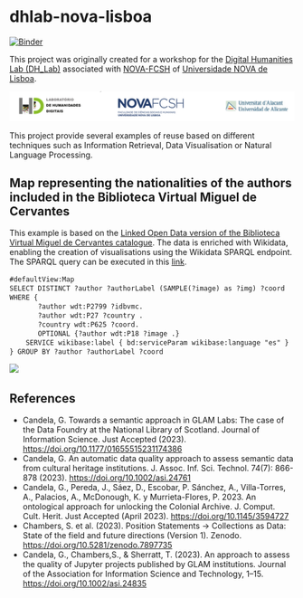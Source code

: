 # dhlab-nova-lisboa

[![Binder](https://mybinder.org/badge_logo.svg)](https://mybinder.org/v2/gh/hibernator11/dhlab-nova-lisboa/HEAD)

This project was originally created for a workshop for the [Digital Humanities Lab (DH_Lab)](https://dhlab.fcsh.unl.pt/about-lab_hd-fcsh/#en) associated with [NOVA-FCSH](http://www.fcsh.unl.pt/) of [Universidade NOVA de Lisboa](https://www.unl.pt/).

<img src="logos.png">

This project provide several examples of reuse based on different techniques such as Information Retrieval, Data Visualisation or Natural Language Processing.

## Map representing the nationalities of the authors included in the Biblioteca Virtual Miguel de Cervantes
This example is based on the [Linked Open Data version of the Biblioteca Virtual Miguel de Cervantes catalogue](https://data.cervantesvirtual.com/datos-enlazados). The data is enriched with Wikidata, enabling the creation of visualisations using the Wikidata SPARQL endpoint. The SPARQL query can be executed in this [link](https://w.wiki/9FwJ).

```
#defaultView:Map
SELECT DISTINCT ?author ?authorLabel (SAMPLE(?image) as ?img) ?coord
WHERE {   
       ?author wdt:P2799 ?idbvmc.
       ?author wdt:P27 ?country .
       ?country wdt:P625 ?coord.
       OPTIONAL {?author wdt:P18 ?image .}      
    SERVICE wikibase:label { bd:serviceParam wikibase:language "es" }
} GROUP BY ?author ?authorLabel ?coord
```

<img src="https://github.com/hibernator11/hdh-compartir-pantalla-2023/raw/main/imagenes/mapa-autores.png" width="60%">


## References

- Candela, G. Towards a semantic approach in GLAM Labs: The case of the Data Foundry at the National Library of Scotland. Journal of Information Science. Just Accepted (2023). https://doi.org/10.1177/01655515231174386
- Candela, G. An automatic data quality approach to assess semantic data from cultural heritage institutions. J. Assoc. Inf. Sci. Technol. 74(7): 866-878 (2023). https://doi.org/10.1002/asi.24761
- Candela, G., Pereda, J., Sáez, D., Escobar, P. Sánchez, A., Villa-Torres, A., Palacios, A., McDonough, K. y Murrieta-Flores, P. 2023. An ontological approach for unlocking the Colonial Archive. J. Comput. Cult. Herit. Just Accepted (April 2023). https://doi.org/10.1145/3594727
- Chambers, S. et al. (2023). Position Statements -> Collections as Data: State of the field and future directions (Version 1). Zenodo. https://doi.org/10.5281/zenodo.7897735
- Candela, G., Chambers,S., & Sherratt, T. (2023). An approach to assess the quality of Jupyter projects published by GLAM institutions. Journal of the Association for Information Science and Technology, 1–15. https://doi.org/10.1002/asi.24835
